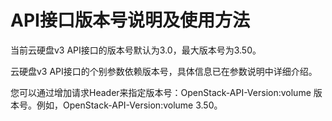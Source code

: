 # API接口版本号说明及使用方法<a name="ZH-CN_TOPIC_0132846113"></a>

当前云硬盘v3 API接口的版本号默认为3.0，最大版本号为3.50。

云硬盘v3 API接口的个别参数依赖版本号，具体信息已在参数说明中详细介绍。

您可以通过增加请求Header来指定版本号：OpenStack-API-Version:volume 版本号。例如，OpenStack-API-Version:volume 3.50。


